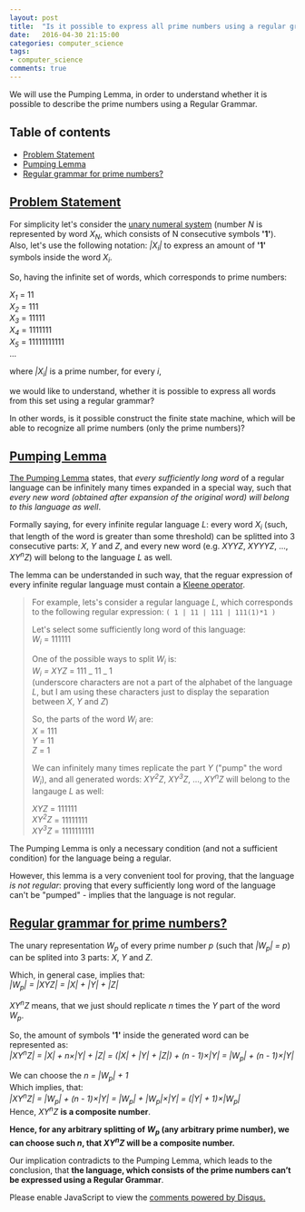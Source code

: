 ```yaml
---
layout: post
title:  "Is it possible to express all prime numbers using a regular grammar?"
date:   2016-04-30 21:15:00
categories: computer_science
tags:
- computer_science
comments: true
---
```


We will use the Pumping Lemma, in order to understand whether it is possible to describe the prime numbers using a Regular Grammar.

<!--more-->

## Table of contents
* [Problem Statement](#problem-statement)
* [Pumping Lemma](#pumping-lemma)
* [Regular grammar for prime numbers?](#regular-grammar-for-prime-numbers)

## [Problem Statement](#problem-analysis)

For simplicity let's consider the [unary numeral system](https://en.wikipedia.org/wiki/Unary_numeral_system) (number *N* is represented by word *X<sub>N</sub>*, which consists of N consecutive symbols **'1'**).  
Also, let's use the following notation: *|X<sub>i</sub>|* to express an amount of **'1'** symbols inside the word *X<sub>i</sub>*.

So, having the infinite set of words, which corresponds to prime numbers:

*X<sub>1</sub>* = 11  
*X<sub>2</sub>* = 111  
*X<sub>3</sub>* = 11111  
*X<sub>4</sub>* = 1111111  
*X<sub>5</sub>* = 11111111111  
...

where *|X<sub>i</sub>|* is a prime number, for every *i*,

we would like to understand, whether it is possible to express all words from this set using a regular grammar?  

In other words, is it possible construct the finite state machine, which will be able to recognize all prime numbers (only the prime numbers)?

## [Pumping Lemma](#pumping-lemma)

[The Pumping Lemma](https://en.wikipedia.org/wiki/Pumping_lemma_for_regular_languages) states, that *every sufficiently long word* of a regular language can be infinitely many times expanded in a special way, such that *every new word (obtained after expansion of the original word) will belong to this language as well*.

Formally saying, for every infinite regular language *L*: every word *X<sub>i</sub>* (such, that length of the word is greater than some threshold) can be splitted into 3 consecutive parts: *X*, *Y* and *Z*, and every new word (e.g. *XYYZ*, *XYYYZ*, ..., *XY<sup>n</sup>Z*) will belong to the language *L* as well.

The lemma can be understanded in such way, that the reguar expression of every infinite regular language must contain a [Kleene operator](https://en.wikipedia.org/wiki/Kleene_star).

> For example, lets's consider a regular language *L*, which corresponds to the following regular expression: `( 1 | 11 | 111 | 111(1)*1 )`  
>  
> Let's select some sufficiently long word of this language:  
> *W<sub>i</sub>* = 111111  
> 
> One of the possible ways to split *W<sub>i</sub>* is:  
> *W<sub>i</sub> = XYZ* = 111 _ 11 _ 1  
> (underscore characters are not a part of the alphabet of the language *L*, but I am using these characters just to display the separation between *X*, *Y* and *Z*)
> 
> So, the parts of the word *W<sub>i</sub>* are:  
> *X* = 111  
> *Y* = 11  
> *Z* = 1  
>  
> We can infinitely many times replicate the part *Y* ("pump" the word *W<sub>i</sub>*), and all generated words: *XY<sup>2</sup>Z*, *XY<sup>3</sup>Z*, ..., *XY<sup>n</sup>Z* will belong to the langauge *L* as well:  
>  
> *XYZ*  = 111111  
> *XY<sup>2</sup>Z* = 11111111  
> *XY<sup>3</sup>Z* = 1111111111  

The Pumping Lemma is only a necessary condition (and not a sufficient condition) for the language being a regular.  

However, this lemma is a very convenient tool for proving, that the language *is not regular*: proving that every sufficiently long word of the language can't be "pumped" - implies that the language is not regular.

## [Regular grammar for prime numbers?](#regular-grammar-for-prime-numbers)

The unary representation *W<sub>p</sub>* of every prime number *p* (such that *|W<sub>p</sub>| = p*) can be splited into 3 parts: *X*, *Y* and *Z*.  

Which, in general case, implies that:  
*|W<sub>p</sub>| = |XYZ| = |X| + |Y| + |Z|*

*XY<sup>n</sup>Z* means, that we just should replicate *n* times the *Y* part of the word *W<sub>p</sub>*.

So, the amount of symbols **'1'** inside the generated word can be represented as:  
*|XY<sup>n</sup>Z| = |X| + n×|Y| + |Z| = (|X| + |Y| + |Z|) + (n - 1)×|Y| = |W<sub>p</sub>| + (n - 1)×|Y|*

We can choose the *n = |W<sub>p</sub>| + 1*  
Which implies, that:  
*|XY<sup>n</sup>Z| = |W<sub>p</sub>| + (n - 1)×|Y| = |W<sub>p</sub>| + |W<sub>p</sub>|×|Y| = (|Y| + 1)×|W<sub>p</sub>|*  
Hence, *XY<sup>n</sup>Z* **is a composite number**.

**Hence, for any arbitrary splitting of *W<sub>p</sub>* (any arbitrary prime number), we can choose such *n*, that *XY<sup>n</sup>Z* will be a composite number.**

Our implication contradicts to the Pumping Lemma, which leads to the conclusion, that **the language, which consists of the prime numbers can’t be expressed using a Regular Grammar**.

<div id="disqus_thread"></div>
<script>

var disqus_config = function () {
this.page.url = "http://lagodiuk.github.io/computer_science/2016/04/30/prime_numbers_regular_grammar.html";
this.page.identifier = "prime_numbers_regular_grammar";
};

(function() { // DON'T EDIT BELOW THIS LINE
var d = document, s = d.createElement('script');

s.src = '//lahodiuk.disqus.com/embed.js';

s.setAttribute('data-timestamp', +new Date());
(d.head || d.body).appendChild(s);
})();
</script>
<noscript>Please enable JavaScript to view the <a href="https://disqus.com/?ref_noscript" rel="nofollow">comments powered by Disqus.</a></noscript>
